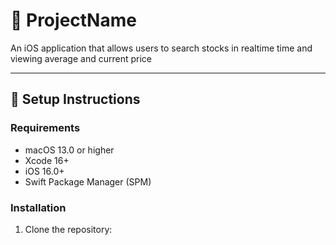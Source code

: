 # 📱 ProjectName

An iOS application that allows users to search stocks in realtime time and viewing average and current price 

---

## 🚀 Setup Instructions

### Requirements
- macOS 13.0 or higher
- Xcode 16+
- iOS 16.0+
- Swift Package Manager (SPM)

### Installation

1. Clone the repository:

